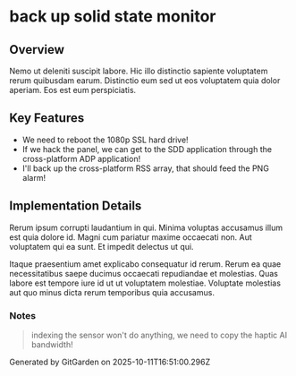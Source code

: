 # back up solid state monitor

## Overview
Nemo ut deleniti suscipit labore. Hic illo distinctio sapiente voluptatem rerum quibusdam earum. Distinctio eum sed ut eos voluptatem quia dolor aperiam. Eos est eum perspiciatis.

## Key Features
- We need to reboot the 1080p SSL hard drive!
- If we hack the panel, we can get to the SDD application through the cross-platform ADP application!
- I'll back up the cross-platform RSS array, that should feed the PNG alarm!

## Implementation Details
Rerum ipsum corrupti laudantium in qui. Minima voluptas accusamus illum est quia dolore id. Magni cum pariatur maxime occaecati non. Aut voluptatem qui ea sunt. Et impedit delectus ut qui.
 Itaque praesentium amet explicabo consequatur id rerum. Rerum ea quae necessitatibus saepe ducimus occaecati repudiandae et molestias. Quas labore est tempore iure id ut ut voluptatem molestiae. Voluptate molestias aut quo minus dicta rerum temporibus quia accusamus.

### Notes
> indexing the sensor won't do anything, we need to copy the haptic AI bandwidth!

Generated by GitGarden on 2025-10-11T16:51:00.296Z